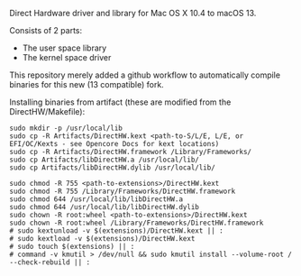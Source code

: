Direct Hardware driver and library for Mac OS X 10.4 to macOS 13.

Consists of 2 parts:
- The user space library
- The kernel space driver

This repository merely added a github workflow to automatically compile binaries for this new (13 compatible) fork.

Installing binaries from artifact (these are modified from the DirectHW/Makefile):

	sudo mkdir -p /usr/local/lib
	sudo cp -R Artifacts/DirectHW.kext <path-to-S/L/E, L/E, or EFI/OC/Kexts - see Opencore Docs for kext locations)
	sudo cp -R Artifacts/DirectHW.framework /Library/Frameworks/
	sudo cp Artifacts/libDirectHW.a /usr/local/lib/
	sudo cp Artifacts/libDirectHW.dylib /usr/local/lib/
 
	sudo chmod -R 755 <path-to-extensions>/DirectHW.kext
	sudo chmod -R 755 /Library/Frameworks/DirectHW.framework
	sudo chmod 644 /usr/local/lib/libDirectHW.a
	sudo chmod 644 /usr/local/lib/libDirectHW.dylib
	sudo chown -R root:wheel <path-to-extensions>/DirectHW.kext
	sudo chown -R root:wheel /Library/Frameworks/DirectHW.framework
	# sudo kextunload -v $(extensions)/DirectHW.kext || :
	# sudo kextload -v $(extensions)/DirectHW.kext
	# sudo touch $(extensions) || :
	# command -v kmutil > /dev/null && sudo kmutil install --volume-root / --check-rebuild || :
